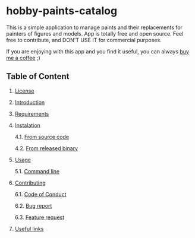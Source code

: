 # hobby-paints-catalog

This is a simple application to manage paints and their replacements for painters of figures and models.
App is totally free and open source. Feel free to contribute, and DON'T USE IT for commercial purposes.

If you are enjoying with this app and you find it useful,
you can always [buy me a coffee](https://buycoffee.to/poohpatine) ;)

## Table of Content

1. [License](https://github.com/piotr-placzek/hobby-paints-catalog/blob/develop/LICENSE)

2. [Introduction](https://github.com/piotr-placzek/hobby-paints-catalog/blob/develop/docs/01-introduction.md)

3. [Requirements](https://github.com/piotr-placzek/hobby-paints-catalog/blob/develop/docs/02-requirements.md)

4. [Instalation](https://github.com/piotr-placzek/hobby-paints-catalog/tree/develop/docs/instalation)

    4.1. [From source code](https://github.com/piotr-placzek/hobby-paints-catalog/blob/develop/docs/instalation/31-install-from-source-code.md)

    4.2. [From released binary](https://github.com/piotr-placzek/hobby-paints-catalog/blob/develop/docs/instalation/32-install-from-released-binary.md)

5. [Usage](https://github.com/piotr-placzek/hobby-paints-catalog/tree/develop/docs/usage)

    5.1. [Command line](https://github.com/piotr-placzek/hobby-paints-catalog/blob/develop/docs/usage/41-usage-command-line.md)

6. [Contributing](https://github.com/piotr-placzek/hobby-paints-catalog/blob/develop/.github/CONTRIBUTING.md)

    6.1. [Code of Conduct](https://github.com/piotr-placzek/hobby-paints-catalog/blob/develop/CODE_OF_CONDUCT.md)

    6.2. [Bug report](https://github.com/piotr-placzek/hobby-paints-catalog/issues/new?assignees=piotr-placzek&labels=bug&template=bug_report.md)

    6.3. [Feature request](https://github.com/piotr-placzek/hobby-paints-catalog/issues/new?assignees=piotr-placzek&labels=bug&template=feature_request.md)

7. [Useful links](https://github.com/piotr-placzek/hobby-paints-catalog/blob/develop/docs/07-useful-links.md)
